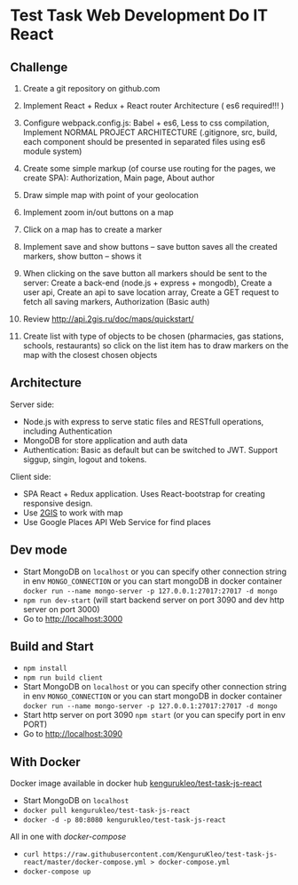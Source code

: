# Test Task Web Development Do IT React

## Challenge
1) Create a git repository on github.com

2) Implement React + Redux + React router Architecture ( es6 required!!! )

3) Configure webpack.config.js: Babel + es6, Less to css compilation, 
Implement NORMAL PROJECT ARCHITECTURE (.gitignore, src, build, each component 
should be presented in separated files using es6 module system)

4) Create some simple markup (of course use routing for the pages, we create SPA):
 Authorization,
 Main page,
 About author

5) Draw simple map with point of your geolocation

6) Implement zoom in/out buttons on a map

7) Click on a map has to create a marker

8) Implement save and show buttons – save button saves all the created markers, show button – shows it

9) When clicking on the save button all markers should be sent to the server:
    Create a back-end (node.js + express + mongodb),
    Create a user api,
    Create an api to save location array,
    Create a GET request to fetch all saving markers,
    Authorization (Basic auth)

10) Review http://api.2gis.ru/doc/maps/quickstart/

11) Create list with type of objects to be chosen (pharmacies, gas stations, schools, 
restaurants) so click on the list item has to draw markers on the map with the closest 
chosen objects

## Architecture

Server side:
- Node.js with express to serve static files and RESTfull operations, including Authentication
- MongoDB for store application and auth data
- Authentication: Basic as default but can be switched to JWT. Support siggup, singin, logout and tokens.

Client side: 
- SPA React + Redux application. Uses React-bootstrap for creating responsive design.
- Use [2GIS](http://api.2gis.ua/) to work with map
- Use Google Places API Web Service for find places

## Dev mode
- Start MongoDB on `localhost` 
or you can specify other connection string in env `MONGO_CONNECTION`
or you can start mongoDB in docker container `docker run --name mongo-server -p 127.0.0.1:27017:27017 -d mongo`
- `npm run dev-start` (will start backend server on port 3090 and dev http server on port 3000)
- Go to [http://localhost:3000](http://localhost:3000) 

## Build and Start

- `npm install`
- `npm run build client`
- Start MongoDB on `localhost` 
or you can specify other connection string in env `MONGO_CONNECTION`
or you can start mongoDB in docker container `docker run --name mongo-server -p 127.0.0.1:27017:27017 -d mongo`
- Start http server on port 3090 `npm start` (or you can specify port in env PORT)
- Go to [http://localhost:3090](http://localhost:3090) 

## With Docker

Docker image available in docker hub [kengurukleo/test-task-js-react](https://hub.docker.com/r/kengurukleo/test-task-js-react/)
- Start MongoDB on `localhost` 
- `docker pull kengurukleo/test-task-js-react`
- `docker -d -p 80:8080 kengurukleo/test-task-js-react`

All in one with *docker-compose*
- `curl https://raw.githubusercontent.com/KenguruKleo/test-task-js-react/master/docker-compose.yml > docker-compose.yml`
- `docker-compose up`